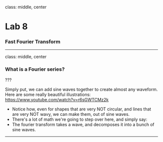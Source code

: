class: middle, center

# Lab 8
### Fast Fourier Transform

---

class: middle, center
### What is a Fourier series?

???

Simply put, we can add sine waves together to create almost any waveform.
Here are some really beautiful illustrations: https://www.youtube.com/watch?v=r6sGWTCMz2k
- Notice how, even for shapes that are very NOT circular, and lines that are very NOT wavy, we can make them, out of sine waves.
- There's a lot of math we're going to step over here, and simply say:
- The fourier transform takes a wave, and decomposes it into a bunch of sine waves.

---

<div style="width: 100%; height: 100%; background-image: url(./Fig-1.png);background-repeat: no-repeat; background-size: contain;"></div>

???

From an engineering perspective, how can we use the Fourier transform?

We can use it to get information from a continuous wave.
- specifically, we're going to treat the amplitudes and frequencies as information.
- this is similar to, but different from the level based information in Lab 7.
  - With ADCs, we're capturing the level (e.g. of voltage)
  - With the FFT, we're capturing the frequency (e.g. of a sine wave)

So, what is the advantage of a different approach?

---

<div style="width: 100%; height: 100%; background-image: url(./Fig-1.png);background-repeat: no-repeat; background-size: contain;"></div>

???

To encode numbers when phone dialing. (e.g. Press 1 for more information)

\[Play sample audio here.\]

You may be able to make out the notes, as well as some noise.
- Noise might mess with a level based signalling system (e.g. if you tried to pass numbers by voltage level). 
- frequncy based systems are resilient to this kind of noise.
    - but e.g. police sirens might mess it up.

---

### Task

???

Visualize the FFT.

Then computationally use the FFT.

Note: you will have 2 peaks! You will need to figure out how to split them. 
